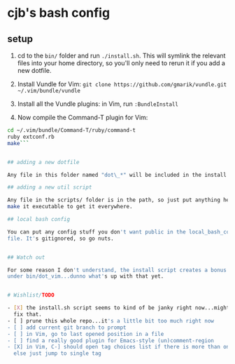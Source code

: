 # cjb's bash config

## setup

1. cd to the `bin/` folder and run `./install.sh`. This will symlink the
relevant files into your home directory, so you'll only need to rerun it if you
add a new dotfile.

2. Install Vundle for Vim: `git clone https://github.com/gmarik/vundle.git ~/.vim/bundle/vundle`

3. Install all the Vundle plugins: in Vim, run `:BundleInstall`

4. Now compile the Command-T plugin for Vim:

```bash
cd ~/.vim/bundle/Command-T/ruby/command-t
ruby extconf.rb
make```


## adding a new dotfile

Any file in this folder named "dot\_*" will be included in the install process.

## adding a new util script

Any file in the scripts/ folder is in the path, so just put anything here and
make it executable to get it everywhere.

## local bash config

You can put any config stuff you don't want public in the local_bash_config
file. It's gitignored, so go nuts.


## Watch out

For some reason I don't understand, the install script creates a bonus file
under bin/dot_vim...dunno what's up with that yet.


# Wishlist/TODO

- [X] the install.sh script seems to kind of be janky right now...might wanna
  fix that.
- [ ] prune this whole repo...it's a little bit too much right now
- [ ] add current git branch to prompt
- [ ] in Vim, go to last opened position in a file
- [ ] find a really good plugin for Emacs-style (un)comment-region
- [X] in Vim, C-] should open tag choices list if there is more than one match,
  else just jump to single tag
